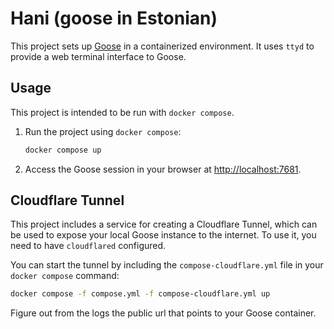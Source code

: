 # Hani (goose in Estonian)

This project sets up [Goose](https://github.com/block/goose) in a containerized environment.
It uses `ttyd` to provide a web terminal interface to Goose.

## Usage

This project is intended to be run with `docker compose`.

1.  Run the project using `docker compose`:
    ```bash
    docker compose up
    ```
3.  Access the Goose session in your browser at [http://localhost:7681](http://localhost:7681).

## Cloudflare Tunnel

This project includes a service for creating a Cloudflare Tunnel, which can be used to expose your local Goose instance to the internet. To use it, you need to have `cloudflared` configured.

You can start the tunnel by including the `compose-cloudflare.yml` file in your `docker compose` command:

```bash
docker compose -f compose.yml -f compose-cloudflare.yml up
```

Figure out from the logs the public url that points to your Goose container. 